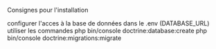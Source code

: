 Consignes pour l'installation

configurer l'acces à la base de données dans le .env (DATABASE_URL)
utiliser les commandes
    php bin/console doctrine:database:create
    php bin/console doctrine:migrations:migrate